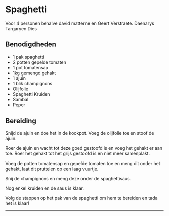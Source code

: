 # Spaghetti


Voor 4 personen behalve david matterne en Geert Verstraete.
Daenarys Targaryen Dies


## Benodigdheden

- 1 pak spaghetti
- 2 potten gepelde tomaten
- 1 pot tomatensap
- 1kg gemengd gehakt
- 1 ajuin
- 1 blik champignons
- Olijfolie
- Spaghetti Kruiden
- Sambal
- Peper

## Bereiding

Snijd de ajuin en doe het in de kookpot. Voeg de olijfolie toe en stoof de ajuin.

Roer de ajuin en wacht tot deze goed gestoofd is en voeg het gehakt er aan toe. Roer het gehakt tot het grijs gestoofd is en niet meer samenplakt.

Voeg de potten tomatensap en gepelde tomaten toe en meng dit onder het gehakt, laat dit pruttelen op een laag vuurtje. 

Snij de champignons en meng deze onder de spaghettisaus.

Nog enkel kruiden en de saus is klaar.

Volg de stappen op het pak van de spaghetti om hem te bereiden en tada het is klaar!

---
